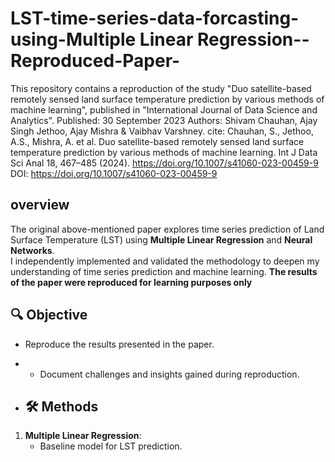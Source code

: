 # LST-time-series-data-forcasting-using-Multiple Linear Regression--Reproduced-Paper-
This repository contains a reproduction of the study "Duo satellite-based remotely sensed land surface temperature prediction by various methods of machine learning", published in "International Journal of Data Science and Analytics".
Published: 30 September 2023
Authors: Shivam Chauhan, Ajay Singh Jethoo, Ajay Mishra & Vaibhav Varshney.
cite: Chauhan, S., Jethoo, A.S., Mishra, A. et al. Duo satellite-based remotely sensed land surface temperature prediction by various methods of machine learning. Int J Data Sci Anal 18, 467–485 (2024). https://doi.org/10.1007/s41060-023-00459-9
DOI: https://doi.org/10.1007/s41060-023-00459-9

## overview
The original above-mentioned paper explores time series prediction of Land Surface Temperature (LST) using **Multiple Linear Regression** and **Neural Networks**.  
I independently implemented and validated the methodology to deepen my understanding of time series prediction and machine learning. 
**The results of the paper were reproduced for learning purposes only**

## 🔍 Objective  
- Reproduce the results presented in the paper.
- - Document challenges and insights gained during reproduction.

- ## 🛠️ Methods  
1. **Multiple Linear Regression**:  
   - Baseline model for LST prediction.
